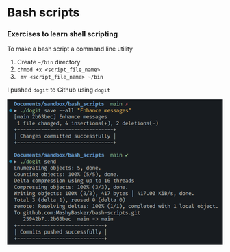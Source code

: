# Bash scripts

### Exercises to learn shell scripting

To make a bash script a command line utility

1. Create `~/bin` directory
2. `chmod +x <script_file_name>`
3. ` mv <script_file_name> ~/bin`

I pushed `dogit` to Github using `dogit`

![dogit](./assets/image.png)

